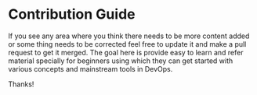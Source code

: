 # Contribution Guide

If you see any area where you think there needs to be more content added or some thing needs to be corrected feel free to update it and make a pull request to get it merged. The goal here is provide easy to learn and refer material specially for beginners using which they can get started with various concepts and mainstream tools in DevOps.

Thanks!